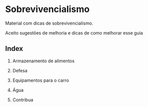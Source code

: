 # Sobrevivencialismo

Material com dicas de sobrevivencialismo.


Aceito sugestões de melhoria e dicas de como melhorar esse guia


## Index


01. Armazenamento de alimentos

02. Defesa

03. Equipamentos para o carro

04. Água

99. Contribua
